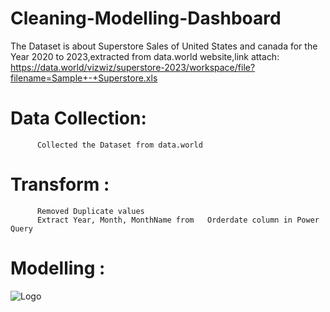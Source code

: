 
# Cleaning-Modelling-Dashboard

The Dataset is about Superstore Sales of United States and canada for the Year 2020 to 2023,extracted from data.world website,link attach:
https://data.world/vizwiz/superstore-2023/workspace/file?filename=Sample+-+Superstore.xls


 
# Data Collection: 
          Collected the Dataset from data.world

# Transform : 
          Removed Duplicate values
          Extract Year, Month, MonthName from   Orderdate column in Power Query

# Modelling :
![Logo](https://imageconvert.org/uploads/Model1687095728.jpg)

